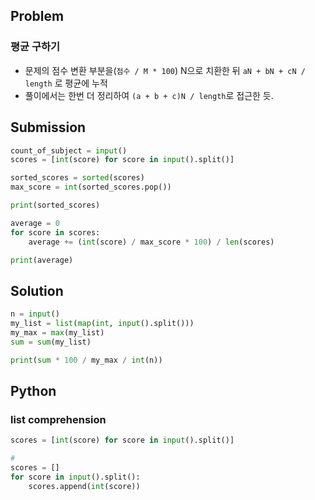 ## Problem
### 평균 구하기

- 문제의 점수 변환 부분을(`점수 / M * 100`) N으로 치환한 뒤 `aN + bN + cN / length` 로 평균에 누적
- 풀이에서는 한번 더 정리하여 `(a + b + c)N / length`로 접근한 듯. 

## Submission
```python
count_of_subject = input()
scores = [int(score) for score in input().split()]

sorted_scores = sorted(scores)
max_score = int(sorted_scores.pop())

print(sorted_scores)

average = 0
for score in scores:
    average += (int(score) / max_score * 100) / len(scores)

print(average)

```

## Solution
```python
n = input()
my_list = list(map(int, input().split()))
my_max = max(my_list)
sum = sum(my_list)

print(sum * 100 / my_max / int(n))
```

## Python
### list comprehension
```python
scores = [int(score) for score in input().split()]

# 
scores = []
for score in input().split():
    scores.append(int(score))
``` 

